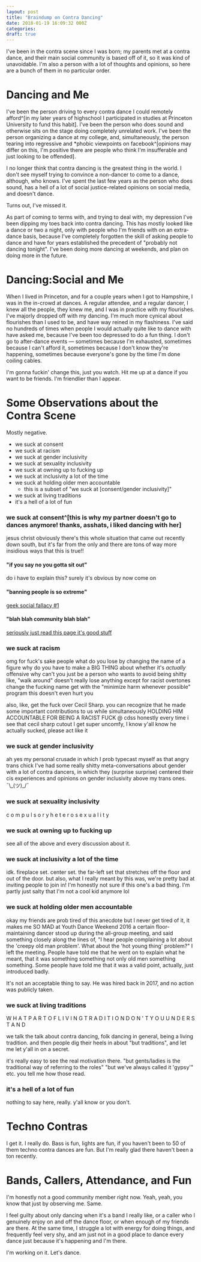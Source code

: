 ```yaml
---
layout: post
title: "Braindump on Contra Dancing"
date: 2018-01-19 16:09:32 000Z
categories:
draft: true
---
```


I've been in the contra scene since I was born; my parents met at a contra dance, and their main social community is based off of it, so it was kind of unavoidable. I'm also a person with a lot of thoughts and opinions, so here are a bunch of them in no particular order.

# Dancing and Me

I've been the person driving to every contra dance I could remotely afford^[in my later years of highschool I participated in studies at Princeton University to fund this habit]. I've been the person who does sound and otherwise sits on the stage doing completely unrelated work. I've been the person organizing a dance at my college, and, simultaneously, the person tearing into regressive and \*phobic viewpoints on facebook^[opinions may differ on this, I'm positive there are people who think I'm insufferable and just looking to be offended].

I no longer think that contra dancing is the greatest thing in the world. I don't see myself trying to convince a non-dancer to come to a dance, although, who knows. I've spent the last few years as the person who does sound, has a hell of a lot of social justice-related opinions on social media, and doesn't dance.

Turns out, I've missed it.

As part of coming to terms with, and trying to deal with, my depression I've been dipping my toes back into contra dancing. This has mostly looked like a dance or two a night, only with people who I'm friends with on an extra-dance basis, because I've completely forgotten the skill of asking people to dance and have for years established the precedent of "probably not dancing tonight". I've been doing more dancing at weekends, and plan on doing more in the future.

# Dancing:Social and Me

When I lived in Princeton, and for a couple years when I got to Hampshire, I was in the in-crowd at dances. A regular attendee, and a regular dancer, I knew all the people, they knew me, and I was in practice with my flourishes.
I've majorly dropped off with my dancing. I'm much more cynical about flourishes than I used to be, and have way reined in my flashiness. I've said no hundreds of times when people I would actually quite like to dance with have asked me, because I've been too depressed to do a fun thing. I don't go to after-dance events — sometimes because I'm exhausted, sometimes because I can't afford it, sometimes because I don't know they're happening, sometimes because everyone's gone by the time I'm done coiling cables.

I'm gonna fuckin' change this, just you watch. Hit me up at a dance if you want to be friends. I'm friendlier than I appear.

# Some Observations about the Contra Scene

Mostly negative.

* we suck at consent
* we suck at racism
* we suck at gender inclusivity
* we suck at sexuality inclusivity
* we suck at owning up to fucking up
* we suck at inclusivity a lot of the time
* we suck at holding older men accountable
    * this is a subset of "we suck at \[consent/gender inclusivity\]"
* we suck at living traditions
* it's a hell of a lot of fun

### we suck at consent^[this is why my partner doesn't go to dances anymore! thanks, asshats, i liked dancing with her]
jesus christ
obviously there's this whole situation that came out recently down south, but it's far from the only and there are tons of way more insidious ways that this is true!!

#### "if you say no you gotta sit out"
do i have to explain this? surely it's obvious by now come on
#### "banning people is so extreme"
[geek social fallacy #1](http://plausiblydeniable.com/opinion/gsf.html)
#### "blah blah community blah blah"
[seriously just read this page it's good stuff](http://plausiblydeniable.com/opinion/gsf.html)


### we suck at racism
omg for fuck's sake people
what do you lose by changing the name of a figure
why do you have to make a BIG THING about whether it's *actually* offensive
why can't you just
be a person who wants to avoid being shitty
like, "walk around" doesn't really lose anything except for racist overtones
change the fucking name get with the "minimize harm whenever possible" program this doesn't even hurt you

also, like, get the fuck over Cecil Sharp. you can recognize that he made some important contributions to us while simultaneously HOLDING HIM ACCOUNTABLE FOR BEING A RACIST FUCK
@ cdss honestly every time i see that cecil sharp cutout I get super uncomfy, I know y'all know he actually sucked, please act like it

### we suck at gender inclusivity
ah yes my personal crusade
in which I prob typecast myself as that angry trans chick
I've had some really shitty meta-conversations about gender with a lot of contra dancers, in which they (surprise surprise) centered their cis experiences and opinions on gender inclusivity above my trans ones. ¯\\\_(ツ)_/¯

### we suck at sexuality inclusivity
c o m p u l s o r y   h e t e r o s e x u a l i t y

### we suck at owning up to fucking up
see all of the above and every discussion about it.

### we suck at inclusivity a lot of the time
idk. fireplace set. center set. the far-left set that stretches off the floor and out of the door.
but also, what I really meant by this was, we're pretty bad at inviting people to join in! I'm honestly not sure if this one's a bad thing. I'm partly just salty that I'm not a cool kid anymore lol

### we suck at holding older men accountable
okay my friends are prob tired of this anecdote but I never get tired of it, it makes me SO MAD
at Youth Dance Weekend 2016 a certain floor-maintaining dancer stood up during the all-group meeting, and said something closely along the lines of, "I hear people complaining a lot about the 'creepy old man problem'. What about the 'hot young thing' problem?"
I left the meeting. People have told me that he went on to explain what he meant, that it was something something not only old men something something. Some people have told me that it was a valid point, actually, just introduced badly.

It's not an acceptable thing to say. He was hired back in 2017, and no action was publicly taken.

### we suck at living traditions
W H A T   P A R T   O F   L I V I N G   T R A D I T I O N   D O N ' T   Y O U   U N D E R S T A N D

we talk the talk about contra dancing, folk dancing in general, being a living tradition. and then people dig their heels in about "but traditions", and let me let y'all in on a secret.

it's really easy to see the real motivation there. "but gents/ladies is the traditional way of referring to the roles" "but we've always called it 'gypsy'" etc. you tell me how those read.

### it's a hell of a lot of fun
nothing to say here, really. y'all know or you don't.

# Techno Contras
I get it. I really do. Bass is fun, lights are fun, if you haven't been to 50 of them techno contra dances are fun.
But I'm really glad there haven't been a ton recently.

# Bands, Callers, Attendance, and Fun

I'm honestly not a good community member right now. Yeah, yeah, you know that just by observing me. Same.

I feel guilty about only dancing when it's a band I really like, or a caller who I genuinely enjoy on and off the dance floor, or when enough of my friends are there. At the same time, I struggle a lot with energy for doing things, and frequently feel very shy, and am just not in a good place to dance every dance just because it's happening and I'm there.

I'm working on it. Let's dance.